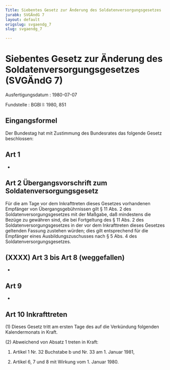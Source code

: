 ```yaml
---
Title: Siebentes Gesetz zur Änderung des Soldatenversorgungsgesetzes
jurabk: SVGÄndG 7
layout: default
origslug: svgaendg_7
slug: svgaendg_7

---
```


# Siebentes Gesetz zur Änderung des Soldatenversorgungsgesetzes (SVGÄndG 7)

Ausfertigungsdatum
:   1980-07-07

Fundstelle
:   BGBl I: 1980, 851



## Eingangsformel

Der Bundestag hat mit Zustimmung des Bundesrates das folgende Gesetz
beschlossen:


## Art 1

-


## Art 2 Übergangsvorschrift zum Soldatenversorgungsgesetz

Für die am Tage vor dem Inkrafttreten dieses Gesetzes vorhandenen
Empfänger von Übergangsgebührnissen gilt § 11 Abs. 2 des
Soldatenversorgungsgesetzes mit der Maßgabe, daß mindestens die Bezüge
zu gewähren sind, die bei Fortgeltung des § 11 Abs. 2 des
Soldatenversorgungsgesetzes in der vor dem Inkrafttreten dieses
Gesetzes geltenden Fassung zustehen würden; dies gilt entsprechend für
die Empfänger eines Ausbildungszuschusses nach § 5 Abs. 4 des
Soldatenversorgungsgesetzes.


## (XXXX) Art 3 bis Art 8 (weggefallen)

-


## Art 9

-


## Art 10 Inkrafttreten

(1) Dieses Gesetz tritt am ersten Tage des auf die Verkündung
folgenden Kalendermonats in Kraft.

(2) Abweichend von Absatz 1 treten in Kraft:

1.  Artikel 1 Nr. 32 Buchstabe b und Nr. 33 am 1. Januar 1981,


2.  Artikel 6, 7 und 8 mit Wirkung vom 1. Januar 1980.




